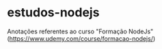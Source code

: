 # estudos-nodejs
Anotações referentes ao curso "Formação NodeJs"(https://www.udemy.com/course/formacao-nodejs/)

